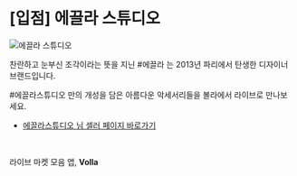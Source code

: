 # [입점] 에끌라 스튜디오

![에끌라 스튜디오](../../assets/marketing/dist/seller-eclat.png)

찬란하고 눈부신 조각이라는 뜻을 지닌 #에끌라 는 2013년 파리에서 탄생한 디자이너 브랜드입니다.

#에끌라스튜디오 만의 개성을 담은 아름다운 악세서리들을 볼라에서 라이브로 만나보세요.

- [에끌라스튜디오 님 셀러 페이지 바로가기](volla://deeplink/seller/18)

<br>

라이브 마켓 모음 앱, **Volla**
